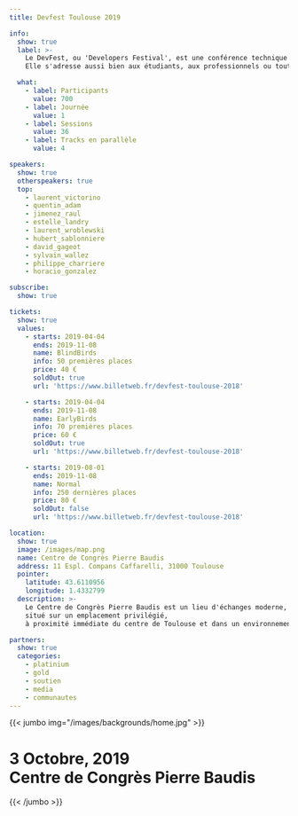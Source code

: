 ```yaml
---
title: Devfest Toulouse 2019

info:
  show: true
  label: >-
    Le DevFest, ou 'Developers Festival', est une conférence technique destinée aux développeurs.
    Elle s'adresse aussi bien aux étudiants, aux professionnels ou tout simplement aux curieux technophiles.

  what:
    - label: Participants
      value: 700
    - label: Journée
      value: 1
    - label: Sessions
      value: 36
    - label: Tracks en parallèle
      value: 4

speakers:
  show: true
  otherspeakers: true
  top:
    - laurent_victorino
    - quentin_adam
    - jimenez_raul
    - estelle_landry
    - laurent_wroblewski
    - hubert_sablonniere
    - david_gageot
    - sylvain_wallez
    - philippe_charriere
    - horacio_gonzalez

subscribe:
  show: true

tickets:
  show: true
  values:
    - starts: 2019-04-04
      ends: 2019-11-08
      name: BlindBirds
      info: 50 premières places
      price: 40 €
      soldOut: true
      url: 'https://www.billetweb.fr/devfest-toulouse-2018'

    - starts: 2019-04-04
      ends: 2019-11-08
      name: EarlyBirds
      info: 70 premières places
      price: 60 €
      soldOut: true
      url: 'https://www.billetweb.fr/devfest-toulouse-2018'

    - starts: 2019-08-01
      ends: 2019-11-08
      name: Normal
      info: 250 dernières places
      price: 80 €
      soldOut: false
      url: 'https://www.billetweb.fr/devfest-toulouse-2018'

location:
  show: true
  image: /images/map.png
  name: Centre de Congrès Pierre Baudis
  address: 11 Espl. Compans Caffarelli, 31000 Toulouse
  pointer:
    latitude: 43.6110956
    longitude: 1.4332799
  description: >-
    Le Centre de Congrès Pierre Baudis est un lieu d'échanges moderne,
    situé sur un emplacement privilégié,
    à proximité immédiate du centre de Toulouse et dans un environnement verdoyant.

partners:
  show: true
  categories:
    - platinium
    - gold
    - soutien
    - media
    - communautes
---
```


{{< jumbo img="/images/backgrounds/home.jpg" >}}

<h1>
    <img src="/images/logo.svg" alt="">
    <div>3 Octobre, 2019</div>
    <div>Centre de Congrès Pierre Baudis</div>
</h1>

{{< /jumbo >}}
